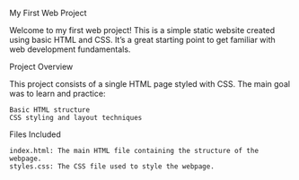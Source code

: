My First Web Project

Welcome to my first web project! This is a simple static website created using basic HTML and CSS. It’s a great starting point to get familiar with web development fundamentals.

Project Overview

This project consists of a single HTML page styled with CSS. The main goal was to learn and practice:

    Basic HTML structure
    CSS styling and layout techniques

Files Included
    
    index.html: The main HTML file containing the structure of the webpage.
    styles.css: The CSS file used to style the webpage.
